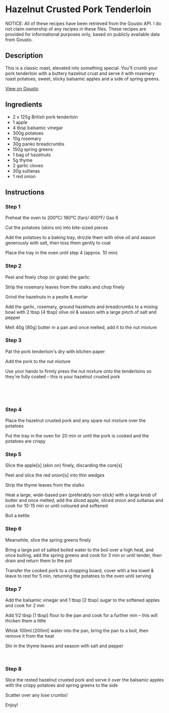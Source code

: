 # Hazelnut Crusted Pork Tenderloin 

NOTICE: All of these recipes have been retrieved from the Gousto API. I do not claim ownership of any recipes in these files. These recipes are provided for informational purposes only, based on publicly available data from Gousto.

## Description

This is a classic roast, elevated into something special. You'll crumb your pork tenderloin with a buttery hazelnut crust and serve it with rosemary roast potatoes, sweet, sticky balsamic apples and a side of spring greens.

[View on Gousto](https://www.gousto.co.uk/recipes/cookbook/hazelnut-crusted-pork-tenderloin)

## Ingredients

- 2 x 125g British pork tenderloin 
- 1 apple 
- 4 tbsp balsamic vinegar 
- 300g potatoes
- 10g rosemary
- 30g panko breadcrumbs
- 150g spring greens
- 1 bag of hazelnuts
- 5g thyme
- 2 garlic cloves
- 30g sultanas
- 1 red onion

## Instructions


### Step 1

Preheat the oven to 200&deg;C/ 180&deg;C (fan)/ 400&deg;F/ Gas 6


Cut the&nbsp;potatoes&nbsp;(skins on) into bite-sized pieces&nbsp;


Add the potatoes to a baking tray, drizzle them with olive oil and season generously with salt, then toss them gently to coat&nbsp;


Place the tray in the oven until step 4 (approx. 10 min)


### Step 2

Peel and finely chop (or grate) the garlic 


Strip the rosemary leaves from the stalks and chop finely


Grind the hazelnuts&nbsp;in a pestle &amp; mortar&nbsp;


Add the garlic, rosemary, ground hazelnuts and breadcrumbs to a mixing bowl with&nbsp;2 tbsp <span class="text-danger">[4 tbsp]</span>&nbsp;olive oil &amp; season with a large pinch of&nbsp;salt and pepper


Melt 40g <span class="text-danger">[80g]</span>&nbsp;butter in a pan and once melted, add it to the nut mixture&nbsp;


### Step 3

Pat the pork tenderloin's dry with kitchen paper


Add the pork to the nut mixture


Use your hands to firmly press the nut mixture onto the tenderloins so they're&nbsp;fully coated &ndash; this is your hazelnut crusted pork&nbsp;


&nbsp;


&nbsp;


### Step 4

Place the hazelnut crusted&nbsp;pork&nbsp;and any spare nut&nbsp;mixture&nbsp;over the potatoes


Put the tray in the oven for 20 min or until the pork&nbsp;is cooked and the potatoes are crispy&nbsp;


### Step 5

Slice the apple<span class="text-danger">[s]</span> (skin on) finely, discarding the core<span class="text-danger">[s] </span>


Peel and slice the red&nbsp;onion<span class="text-danger">[s]</span> into&nbsp;thin wedges


Strip the thyme leaves from the stalks&nbsp;


Heat a large, wide-based pan (preferably non-stick) with a large knob of butter and once melted, add the sliced&nbsp;apple, sliced&nbsp;onion and sultanas&nbsp;and cook&nbsp;for 10-15 min or until coloured&nbsp;and softened


Boil a&nbsp;kettle&nbsp;


### Step 6

Meanwhile, slice the spring greens&nbsp;finely


Bring a large pot of salted boiled water to the boil over a high heat, and once boiling, add the spring greens&nbsp;and cook&nbsp;for 3 min or until tender, then drain and return them to the pot


Transfer the cooked pork to a chopping board, cover with a tea towel &amp; leave to rest for 5 min, returning the potatoes to the oven until serving


### Step 7

Add the balsamic vinegar and 1 tbsp <span class="text-danger">[2 tbsp]</span>&nbsp;sugar to the softened apples and cook for 2 min&nbsp;


Add 1/2 tbsp <span class="text-danger">[1 tbsp]</span>&nbsp;flour to the pan and cook for a further min <span class="text-highlight">&ndash;</span> this will thicken them a little&nbsp;


Whisk 100ml <span class="text-danger">[200ml]</span>&nbsp;water into the pan, bring the pan to a boil, then remove it from the heat


Stir in the thyme leaves and season with salt and pepper


&nbsp;

### Step 8

Slice the rested hazelnut crusted pork&nbsp;and serve it over the balsamic apples with the crispy potatoes and spring greens to the side


Scatter over any lose crumbs!


Enjoy!

